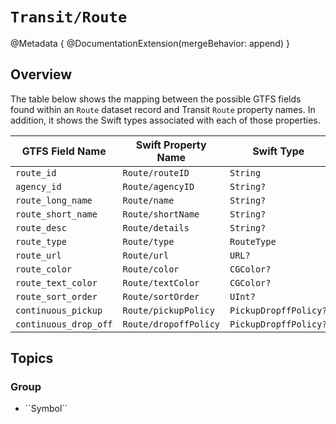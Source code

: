 # ``Transit/Route``

@Metadata {
  @DocumentationExtension(mergeBehavior: append)
}

## Overview

The table below shows the mapping between the possible GTFS fields found within an `Route` dataset record and Transit ``Route`` property names. In addition, it shows the Swift types associated with each of those properties.

GTFS Field Name       | Swift Property Name     | Swift Type
--------------------- | ----------------------- | ----------
`route_id`            | ``Route/routeID``       | `String`
`agency_id`           | ``Route/agencyID``      | `String?`
`route_long_name`     | ``Route/name``          | `String?`
`route_short_name`    | ``Route/shortName``     | `String?`
`route_desc`          | ``Route/details``       | `String?`
`route_type`          | ``Route/type``          | ``RouteType``
`route_url`           | ``Route/url``           | `URL?`
`route_color`         | ``Route/color``         | `CGColor?`
`route_text_color`    | ``Route/textColor``     | `CGColor?`
`route_sort_order`    | ``Route/sortOrder``     | `UInt?`
`continuous_pickup`   | ``Route/pickupPolicy``  | ``PickupDropffPolicy?``
`continuous_drop_off` | ``Route/dropoffPolicy`` | ``PickupDropffPolicy?``

## Topics

### <!--@START_MENU_TOKEN@-->Group<!--@END_MENU_TOKEN@-->

- <!--@START_MENU_TOKEN@-->``Symbol``<!--@END_MENU_TOKEN@-->
